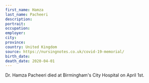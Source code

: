 ```yaml
---
first_name: Hamza
last_name: Pacheeri
description: 
portrait: 
occupation: 
employer: 
city: 
province: 
country: United Kingdom
source: https://nursingnotes.co.uk/covid-19-memorial/
birth_date: 
death_date: 2020-04-01
---
```


Dr. Hamza Pacheeri died at Birmingham's City Hospital on April 1st.